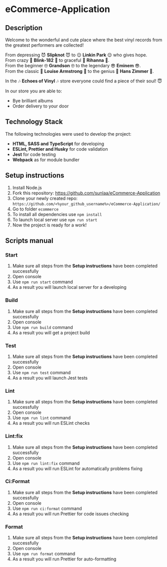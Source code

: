 # eCommerce-Application

## Description

Welcome to the wonderful and cute place where the best vinyl records from the greatest performers are collected!

   From depressing 😈 **Slipknot** 😈 to 😌 **Linkin Park** 😌 who gives hope.  
   From crazy 🤪 **Blink-182** 🤪 to graceful 💎 **Rihanna** 💎.  
   From the beginner 🤓 **Grandson** 🤓 to the legendary 😎 **Eminem** 😎.  
   From the classic 🎷 **Louise Armstrong** 🎷 to the genius 🎻 **Hans Zimmer** 🎻.  

In the 🎶 **Echoes of Vinyl** 🎶 store everyone could find a piece of their soul! 😇

In our store you are able to:
<!-- временные пункты для выполнения ТЗ -->
- Bye brilliant albums
- Order delivery to your door

<!-- Цели нашего магазина, которые мы опишем, когда будем знать, какие у нас будут фичи -->

## Technology Stack

The following technologies were used to develop the project:

- **HTML, SASS and TypeScript** for developing
- **ESLint, Prettier and Husky** for code validation
- **Jest** for code testing
- **Webpack** as for module bundler

## Setup instructions

1. Install Node.js
2. Fork this repository: https://github.com/sunlaa/eCommerce-Application
3. Clone your newly created repo: `https://github.com/<%your_github_username%>/eCommerce-Application/`
4. Go to folder `ecommerce`
5. To install all dependencies use `npm install`
6. To launch local server use `npm run start`
7. Now the project is ready for a work!

## Scripts manual

### Start

1. Make sure all steps from the **Setup instructions** have been completed successfully
2. Open console
3. Use `npm run start` command
4. As a result you will launch local server for a developing

### Build

1. Make sure all steps from the **Setup instructions** have been completed successfully
2. Open console
3. Use `npm run build` command
4. As a result you will get a project build

### Test

1. Make sure all steps from the **Setup instructions** have been completed successfully
2. Open console
3. Use `npm run test` command
4. As a result you will launch Jest tests

### Lint

1. Make sure all steps from the **Setup instructions** have been completed successfully
2. Open console
3. Use `npm run lint` command
4. As a result you will run ESLint checks

### Lint:fix

1. Make sure all steps from the **Setup instructions** have been completed successfully
2. Open console
3. Use `npm run lint:fix` command
4. As a result you will run ESLint for automatically problems fixing

### Ci:Format

1. Make sure all steps from the **Setup instructions** have been completed successfully
2. Open console
3. Use `npm run ci:format` command
4. As a result you will run Prettier for code issues checking

### Format

1. Make sure all steps from the **Setup instructions** have been completed successfully
2. Open console
3. Use `npm run format` command
4. As a result you will run Prettier for auto-formatting
